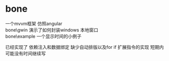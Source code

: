 # bone
一个mvvm框架 仿照angular <br/>
bone\gwin 演示了如何封装windows 本地窗口<br/>
bone\example 一个显示时间的小例子<br/>

已经实现了 依赖注入和数据绑定 缺少自动排版以及for if 扩展指令的实现
短期内可能没有时间继续写
